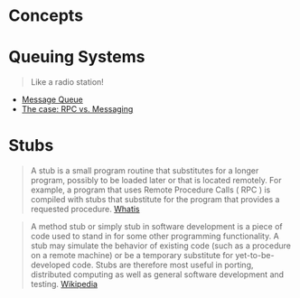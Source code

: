 # Concepts


# Queuing Systems

> Like a radio station!

- [Message Queue](https://en.wikipedia.org/wiki/Message_queue)
- [The case: RPC vs. Messaging](https://sbdevel.wordpress.com/2009/12/17/the-case-rpc-vs-messaging/)

# Stubs

> A stub is a small program routine that substitutes for a longer program, possibly to be loaded later or that is located remotely. For example, a program that uses Remote Procedure Calls ( RPC ) is compiled with stubs that substitute for the program that provides a requested procedure. [Whatis](http://whatis.techtarget.com/definition/stub)

 
> A method stub or simply stub in software development is a piece of code used to stand in for some other programming functionality. A stub may simulate the behavior of existing code (such as a procedure on a remote machine) or be a temporary substitute for yet-to-be-developed code. Stubs are therefore most useful in porting, distributed computing as well as general software development and testing.  [Wikipedia](https://en.wikipedia.org/wiki/Method_stub)


